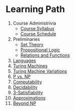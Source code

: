# Learning Path
1. Course Administrivia
    - [Course Syllabus](../course-information/syllabus.md)
    - [Course Schedule](../course-information/course-schedule.md)
2. Preliminaries
    - [Set Theory](../modules/set-theory/)
    - [Propositional Logic](../modules/prop-logic)
    - [Relations and Functions](../modules/rel-fun)
3. [Languages](../modules/languages)
4. [Turing Machines](../modules/turing-machines)
5. [Turing Machine Variations](../modules/tm-vars)
6. [P vs. NP](../modules/pvnp)
7. [Computability](../modules/computability)
8. [Decidability](../modules/decidability)
9. [3-Satisfiability](../modules/3sat)
10. [Approximations](../modules/approximiations)
11. [Beyond NP](../modules/beyond-np)
